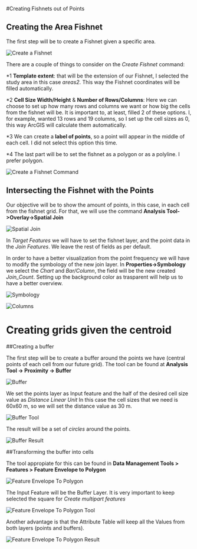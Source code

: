 #Creating Fishnets out of Points
## Creating the Area Fishnet

The first step will be to create a Fishnet given a specific area.

![Create a Fishnet](https://raw.githubusercontent.com/biometry/ArcGis/master/Images/Fishnet/Create%20Fishnet.JPG)

There are a couple of things to consider on the <i>Create Fishnet</i> command:

*1 <b>Template extent</b>: that will be the extension of our Fishnet, I selected the study area in this case <i>areas2</i>. This way the Fishnet coordinates will be filled automatically.

*2 <b>Cell Size Width/Height</b> & <b>Number of Rows/Columns</b>: Here we can choose to set up how many rows and columns we want or how big the cells from the fishnet will be. It is important to, at least, filled 2 of these options.
I, for example, wanted 13 rows and 19 columns, so I set up the cell sizes as 0, this way ArcGIS will calculate them automatically.

*3 We can create a <b>label of points</b>, so a point will appear in the middle of each cell. I did not select this option this time.

*4 The last part will be to set the fishnet as a polygon or as a polyline. I prefer polygon.

![Create a Fishnet Command](https://raw.githubusercontent.com/biometry/ArcGis/master/Images/Fishnet/Create%20Fishnet%20Command.JPG)

## Intersecting the Fishnet with the Points

Our objective will be to show the amount of points, in this case, in each cell from the fishnet grid. For that, we will use the command <b>Analysis Tool->Overlay->Spatial Join</b>

![Spatial Join](https://raw.githubusercontent.com/biometry/ArcGis/master/Images/Fishnet/Spatial%20Join.JPG)

In <i>Target Features</i> we will have to set the fishnet layer, and the point data in the <i>Join Features</i>. We leave the rest of fields as per default.

In order to have a better visualization from the point frequency we will have to modify the symbology of the new join layer. In <b>Properties->Symbology</b> we select the <i>Chart</i> and <i>Bar/Column</i>, the field will be the new created <i>Join_Count</i>.
Setting up the background color as trasparent will help us to have a better overview.

![Symbology](https://raw.githubusercontent.com/biometry/ArcGis/master/Images/Fishnet/JoinCounts.JPG)

![Columns](https://raw.githubusercontent.com/biometry/ArcGis/master/Images/Fishnet/Columns.JPG)


# Creating grids given the centroid

##Creating a buffer

The first step will be to create a buffer around the points we have (central points of each cell from our future grid).
The tool can be found at <b>Analysis Tool -> Proximity -> Buffer</b>

![Buffer](https://raw.githubusercontent.com/biometry/ArcGis/master/Images/Fishnet/Buffer.JPG)

We set the points layer as Input feature and the half of the desired cell size value as <i>Distance Linear Unit</i>
In this case the cell sizes that we need is 60x60 m, so we will set the distance value as 30 m.

![Buffer Tool](https://raw.githubusercontent.com/biometry/ArcGis/master/Images/Fishnet/Buffer%20Tool.JPG)

The result will be a set of <i>circles</i> around the points.

![Buffer Result](https://raw.githubusercontent.com/biometry/ArcGis/master/Images/Fishnet/Buffer%20result.JPG)

##Transforming the buffer into cells

The tool appropiate for this can be found in <b>Data Management Tools > Features > Feature Envelope to Polygon</b>

![Feature Envelope To Polygon](https://raw.githubusercontent.com/biometry/ArcGis/master/Images/Fishnet/Feature%20Envelope%20To%20Polygon%20Tool.JPG)

The Input Feature will be the Buffer Layer. It is very important to keep selected the square for <i>Create multipart features</i>

![Feature Envelope To Polygon Tool](https://raw.githubusercontent.com/biometry/ArcGis/master/Images/Fishnet/Feature%20Envelope%20To%20Polygon.JPG)

Another advantage is that the Attribute Table will keep all the Values from both layers (points and buffers).

![Feature Envelope To Polygon Result](https://raw.githubusercontent.com/biometry/ArcGis/master/Images/Fishnet/Feature%20Envelope%20To%20Polygon%20result.JPG)
